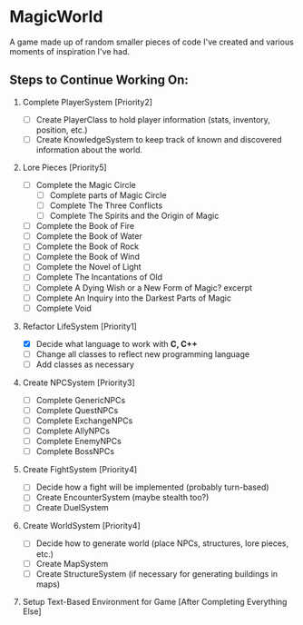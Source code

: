 # MagicWorld

A game made up of random smaller pieces of code I've created and various moments of inspiration I've had.

## Steps to Continue Working On:

1. Complete PlayerSystem [Priority2]

    - [ ] Create PlayerClass to hold player information (stats, inventory, position, etc.)
    - [ ] Create KnowledgeSystem to keep track of known and discovered information about the world.

2. Lore Pieces [Priority5]

    - [ ] Complete the Magic Circle
        - [ ] Complete parts of Magic Circle
        - [ ] Complete The Three Conflicts
        - [ ] Complete The Spirits and the Origin of Magic
    - [ ] Complete the Book of Fire
    - [ ] Complete the Book of Water
    - [ ] Complete the Book of Rock
    - [ ] Complete the Book of Wind
    - [ ] Complete the Novel of Light
    - [ ] Complete The Incantations of Old
    - [ ] Complete A Dying Wish or a New Form of Magic? excerpt
    - [ ] Complete An Inquiry into the Darkest Parts of Magic
    - [ ] Complete Void

3. Refactor LifeSystem [Priority1]

    - [x] Decide what language to work with **C, C++**
    - [ ] Change all classes to reflect new programming language
    - [ ] Add classes as necessary

4. Create NPCSystem [Priority3]

    - [ ] Complete GenericNPCs
    - [ ] Complete QuestNPCs
    - [ ] Complete ExchangeNPCs
    - [ ] Complete AllyNPCs
    - [ ] Complete EnemyNPCs
    - [ ] Complete BossNPCs

5. Create FightSystem [Priority4]
    - [ ] Decide how a fight will be implemented (probably turn-based)
    - [ ] Create EncounterSystem (maybe stealth too?)
    - [ ] Create DuelSystem

6. Create WorldSystem [Priority4]

    - [ ] Decide how to generate world (place NPCs, structures, lore pieces, etc.)
    - [ ] Create MapSystem
    - [ ] Create StructureSystem (if necessary for generating buildings in maps)

7. Setup Text-Based Environment for Game [After Completing Everything Else]

